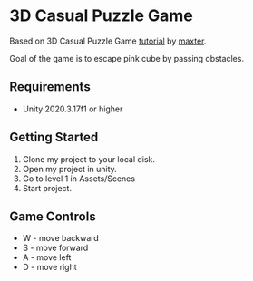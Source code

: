 # 3D Casual Puzzle Game
Based on 3D Casual Puzzle Game [tutorial](https://youtu.be/U_cr3BzqY14) by [maxter](https://www.youtube.com/c/Maxters).

Goal of the game is to escape pink cube by passing obstacles.

## Requirements
* Unity 2020.3.17f1 or higher

## Getting Started
1. Clone my project to your local disk.
2. Open my project in unity.
3. Go to level 1 in Assets/Scenes
4. Start project.

## Game Controls
* W - move backward
* S - move forward
* A - move left
* D - move right
